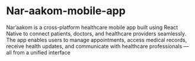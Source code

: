 # Nar-aakom-mobile-app
Nar’aakom is a cross-platform healthcare mobile app built using React Native to connect patients, doctors, and healthcare providers seamlessly. The app enables users to manage appointments, access medical records, receive health updates, and communicate with healthcare professionals — all from a unified interface
